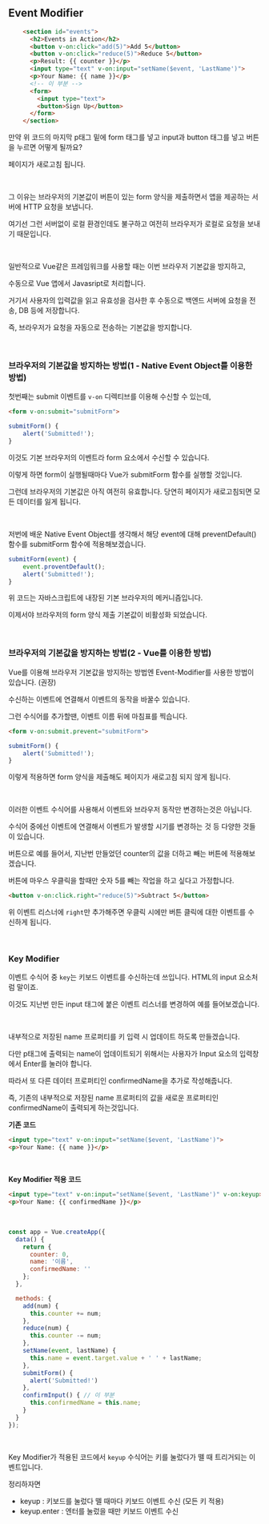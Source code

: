 ## Event Modifier

```html
    <section id="events">
      <h2>Events in Action</h2>
      <button v-on:click="add(5)">Add 5</button>
      <button v-on:click="reduce(5)">Reduce 5</button>
      <p>Result: {{ counter }}</p>
      <input type="text" v-on:input="setName($event, 'LastName')">
      <p>Your Name: {{ name }}</p>
      <!-- 이 부분 -->
      <form>
        <input type="text">
        <button>Sign Up</button>
      </form>
    </section>
```

만약 위 코드의 마지막 p태그 밑에 form 태그를 넣고 input과 button 태그를 넣고 버튼을 누르면 어떻게 될까요?

페이지가 새로고침 됩니다.

<br>

그 이유는 브라우저의 기본값이 버튼이 있는 form 양식을 제출하면서 앱을 제공하는 서버에 HTTP 요청을 보냅니다.

여기선 그런 서버없이 로컬 환경인데도 불구하고 여전히 브라우저가 로컬로 요청을 보내기 때문입니다.

<br>

일반적으로 Vue같은 프레임워크를 사용할 때는 이번 브라우저 기본값을 방지하고,

수동으로 Vue 앱에서 Javasript로 처리합니다.

거기서 사용자의 입력값을 읽고 유효성을 검사한 후 수동으로 백엔드 서버에 요청을 전송, DB 등에 저장합니다.

즉, 브라우저가 요청을 자동으로 전송하는 기본값을 방지합니다.

<br>

### 브라우저의 기본값을 방지하는 방법(1 - Native Event Object를 이용한 방법)

첫번째는 submit 이벤트를 `v-on` 디렉티브를 이용해 수신할 수 있는데,

```html
<form v-on:submit="submitForm">
```

```javascript
submitForm() {
	alert('Submitted!');
}
```

이것도 기본 브라우저의 이벤트라 form 요소에서 수신할 수 있습니다.

이렇게 하면 form이 실행될때마다 Vue가 submitForm 함수를 실행할 것입니다.

그런데 브라우저의 기본값은 아직 여전히 유효합니다. 당연히 페이지가 새로고침되면 모든 데이터를 잃게 됩니다.

<br>

저번에 배운 Native Event Object를 생각해서 해당 event에 대해 preventDefault() 함수를 submitForm 함수에 적용해보겠습니다.

```javascript
submitForm(event) {
	event.proventDefault();
	alert('Submitted!');
}
```

위 코드는 자바스크립트에 내장된 기본 브라우저의 메커니즘입니다.

이제서야 브라우저의 form 양식 제출 기본값이 비활성화 되었습니다.

<br>

### 브라우저의 기본값을 방지하는 방법(2 - Vue를 이용한 방법)

Vue를 이용해 브라우저 기본값을 방지하는 방법엔 Event-Modifier를 사용한 방법이 있습니다. (권장)

수신하는 이벤트에 연결해서 이벤트의 동작을 바꿀수 있습니다.

그런 수식어를 추가할땐, 이벤트 이름 뒤에 마침표를 찍습니다.

```html
<form v-on:submit.prevent="submitForm">
```

```javascript
submitForm() {
	alert('Submitted!');
}
```

이렇게 적용하면 form 양식을 제출해도 페이지가 새로고침 되지 않게 됩니다.

<br>



이러한 이벤트 수식어를 사용해서 이벤트와 브라우저 동작만 변경하는것은 아닙니다.

수식어 중에선 이벤트에 연결해서 이벤트가 발생할 시기를 변경하는 것 등 다양한 것들이 있습니다.

버튼으로 예를 들어서, 지난번 만들었던 counter의 값을 더하고 빼는 버튼에 적용해보겠습니다.

버튼에 마우스 우클릭을 할때만 숫자 5를 빼는 작업을 하고 싶다고 가정합니다.

```html
<button v-on:click.right="reduce(5)">Subtract 5</button>
```

위 이벤트 리스너에 `right`만 추가해주면 우클릭 시에만 버튼 클릭에 대한 이벤트를 수신하게 됩니다.

<br>

### Key Modifier

이벤트 수식어 중 `key`는 키보드 이벤트를 수신하는데 쓰입니다. HTML의 input 요소처럼 말이죠.

이것도 지난번 만든 input 태그에 붙은 이벤트 리스너를 변경하여 예를 들어보겠습니다.

<br>

내부적으로 저장된 name 프로퍼티를 키 입력 시 업데이트 하도록 만들겠습니다.

다만 p태그에 출력되는 name이 업데이트되기 위해서는 사용자가 Input 요소의 입력창에서 Enter를 눌러야 합니다.

따라서 또 다른 데이터 프로퍼티인 confirmedName을 추가로 작성해줍니다.

즉, 기존의 내부적으로 저장된 name 프로퍼티의 값을 새로운 프로퍼티인 confirmedName이 출력되게 하는것입니다.
<br>

**기존 코드**
```html
<input type="text" v-on:input="setName($event, 'LastName')">
<p>Your Name: {{ name }}</p>
```

<br>

**Key Modifier 적용 코드**
```html
<input type="text" v-on:input="setName($event, 'LastName')" v-on:keyup>
<p>Your Name: {{ confirmedName }}</p>
```

<br>

```javascript
const app = Vue.createApp({
  data() {
    return {
      counter: 0,
      name: '이름',
      confirmedName: ''
    };
  },

  methods: {
    add(num) {
      this.counter += num;
    },
    reduce(num) {
      this.counter -= num;
    },
    setName(event, lastName) {
      this.name = event.target.value + ' ' + lastName;
    },
    submitForm() {
      alert('Submitted!')
    },
    confirmInput() { // 이 부분
      this.confirmedName = this.name;
    }
  }
});
```

<br>

Key Modifier가 적용된 코드에서 `keyup` 수식어는 키를 눌렀다가 뗄 때 트리거되는 이벤트입니다.

정리하자면
- keyup : 키보드를 눌렀다 뗄 때마다 키보드 이벤트 수신 (모든 키 적용)
- keyup.enter : 엔터를 눌렀을 때만 키보드 이벤트 수신